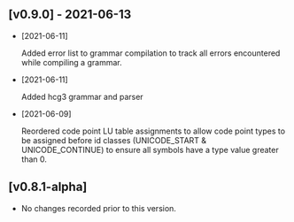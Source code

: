 ## [v0.9.0] - 2021-06-13 

- [2021-06-11]

    Added error list to grammar compilation to track all errors encountered while compiling a grammar.

- [2021-06-11]

    Added hcg3 grammar and parser

- [2021-06-09]

    Reordered code point LU table assignments to allow code point types to be assigned before id classes (UNICODE_START & UNICODE_CONTINUE) to ensure all symbols have a type value greater than 0.

## [v0.8.1-alpha] 

- No changes recorded prior to this version.